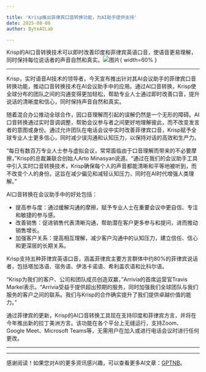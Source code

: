 ```yaml
---

title: 'Krisp推出菲律宾口音转换功能，为AI助手提供支持'
date: 2025-08-08
author: ByteAILab

---
```


Krisp的AI口音转换技术可以即时改善印度和菲律宾英语口音，使语音更易理解，同时保持每位说话者的声音自然和真实。![图片](https://ai-techpark.com/wp-content/uploads/Krisp-Unveils.jpg){ width=60% }

---
Krisp，实时语音AI技术的领导者，今天宣布推出针对其AI会议助手的菲律宾口音转换功能，推动口音转换技术在AI会议助手中的应用。通过AI口音转换，Krisp使全球分布的团队之间的沟通变得更加轻松，帮助专业人士通过即时改善口音，提升说话的清晰度和信心，同时保持声音自然和真实。

随着混合办公推动全球合作，因口音理解而引起的误解仍然是一个无形的障碍。AI口音转换通过实时音调调整，帮助会议参与者之间更好地理解彼此，而不改变发言者的意图或身份。通过允许团队在电话会议中实时改善菲律宾口音，Krisp赋予全球专业人士更多信心，同时减少误沟通和认知压力，以保持对话的高效和生产力。

“每日有数百万专业人士参与虚拟会议，常常面临由于口音理解而带来的不必要摩擦，”Krisp的总裁兼联合创始人Arto Minasyan说道。“通过在我们的会议助手工具中引入实时口音转换技术，Krisp确保每个人的声音都能清晰和平等地被听到，而不改变个人的身份。这旨在减少偏见和减轻认知压力，同时在AI时代增强人类理解。”

AI口音转换在会议助手中的好处包括：

- 提高参与度：通过缓解沟通的摩擦，赋予专业人士在重要会议中更自信、专注和敏捷的参与感。
- 改善销售：促进销售代表清晰沟通，帮助潜在客户更多参与和提问，进而推动销售增长。
- 加强客户关系：提高相互理解，减少客户沟通中的认知压力，建立信任、信心和更深层的长期关系。

Krisp支持五种菲律宾英语口音，涵盖菲律宾主要方言群体中约80%的菲律宾说话者，包括塔加洛语、宿务语、伊洛卡诺语、希利盖农语和比科尔语。

“Krisp为我们的客户、公司和团队成员创造双赢，”Arrivia的首席运营官Travis Markel表示。“Arrivia受益于提供超出预期的服务，同时加强我们全球团队与我们服务的客户之间的联系。我们与Krisp的合作确实提升了我们提供卓越价值的能力。”

通过菲律宾的更新，Krisp的AI口音转换工具现在支持印度和菲律宾方言，并将在今年推出新的拉丁美洲方言。该功能在各个平台上无缝运行，支持Zoom、Google Meet、Microsoft Teams等，无需用户在加入或进行电话会议时进行任何更改。

---
---
感谢阅读！如果您对AI的更多资讯感兴趣，可以查看更多AI文章：[GPTNB](https://gptnb.com)。